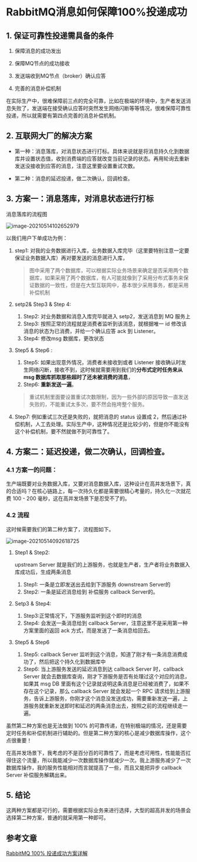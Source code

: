 # RabbitMQ消息如何保障100%投递成功

## 1. 保证可靠性投递需具备的条件

1. 保障消息的成功发出

2. 保障MQ节点的成功接收

3. 发送端收到MQ节点（broker）确认应答

4. 完善的消息补偿机制

在实际生产中，很难保障前三点的完全可靠，比如在极端的环境中，生产者发送消息失败了，发送端在接受确认应答时突然发生网络闪断等等情况，很难保障可靠性投递，所以就需要有第四点完善的消息补偿机制。

## 2. **互联网大厂的解决方案**

- 第一种：消息落库，对消息状态进行打标。具体来说就是将消息持久化到数据库并设置状态值，收到消费端的应答就改变当前记录的状态。再用轮询去重新发送没接收到应答的消息，注意这里要设置重试次数。

- 第二种：消息的延迟投递，做二次确认，回调检查。

## 3. 方案一：**消息落库，对消息状态进行打标**

消息落库的流程图

![image-20210514102652979](https://zszblog.oss-cn-beijing.aliyuncs.com/zszblog/blogimage-master/image-20210514102652979.png)

以我们用户下单成功为例：

1. step1: 对我的业务数据进行入库，业务数据入库完毕（这里要特别注意一定要保证业务数据入库）再对要发送的消息进行入库，

   > 图中采用了两个数据库，可以根据实际业务场景来确定是否采用两个数据库，如果采用了两个数据库，有人可能就像到了采用分布式事务来保证数据的一致性，但是在大型互联网中，基本很少采用事务，都是采用补偿机制

2. setp2& Step3 & Step 4:

   1. Step2:  对业务数据和消息入库完毕就进入 setp2，发送消息到 MQ 服务上
   2. Step3: 按照正常的流程就是消费者监听到该消息，就根据唯一 id 修改该消息的状态为已消费，并给一个确认应答 ack 到 Listener。
   3. Step4: 修改msg 数据库，更改状态

3. Step5 & Step6 :

   1. Step5: 如果出现意外情况，消费者未接收到或者 Listener 接收确认时发生网络闪断，接收不到，这时候就需要用到我们的**分布式定时任务来从 msg 数据库抓取那些超时了还未被消费的消息**，
   2. Step6: **重新发送一遍**。

   > 重试机制里面要设置重试次数限制，因为一些外部的原因导致一直发送失败的，不能重试太多次，要不然会拖垮整个服务。

4. Step7: 例如重试三次还是失败的，就把消息的 status 设置成 2，然后通过补偿机制，人工去处理。实际生产中，这种情况还是比较少的，但是你不能没有这个补偿机制，要不然就做不到可靠性了。

## 4. 方案二：**延迟投递，做二次确认，回调检查。**

### 4.1 方案一的问题：

生产端既要对业务数据入库，又要对消息数据入库，这种设计在高并发场景下，真的合适吗？在核心链路上，每一次持久化都是需要很精心考量的，持久化一次就花费 100 - 200 毫秒，这在高并发场景下是忍受不了的。

### 4.2 流程

这时候需要我们的第二种方案了，流程图如下。

![image-20210514092618725](https://zszblog.oss-cn-beijing.aliyuncs.com/zszblog/blogimage-master/image-20210514092618725.png)

1. Step1 & Step2: 

   upstream Server 就是我们的上游服务，也就是生产者，生产者将业务数据入库成功后，生成两条消息

   1. Step1: 一条是立即发送出去给到下游服务 downstream Server的
   2. Step2: 一条是延迟消息给到 补偿服务 callback Server的。

2. Setp3 & Step4:
   1. Step3:正常情况下，下游服务监听到这个即时的消息
   2. Step4: 会发送一条消息给到 callback Server，注意这里不是采用第一种方案里面的返回 ack 方式，而是发送了一条消息给回去。

3. Step5 & Step6
   1. Step5: callback Server 监听到这个消息，知道了刚才有一条消息消费成功了，然后把这个持久化到数据库中
   2. Step6: 当上游服务发送的延迟消息到达 callback Server 时，callback Server 就会去数据库查询，刚才下游服务是否有处理过这个对应的消息，如果其 msg DB 里面有这个记录就说明这条消息是已经被消费了，如果不存在这个记录，那么 callback Server 就会发起一个 RPC 请求给到上游服务，告诉上游服务，你刚才这个消息没发送成功，需要重新发送一遍，上游服务就重新发送即时和延迟的两条消息出去，按照之前的流程继续走一遍。

虽然第二种方案也是无法做到 100% 的可靠传递，在特别极端的情况，还是需要定时任务和补偿机制进行辅助的。但是第二种方案的核心是减少数据库操作，这个点很重要！

在高并发场景下，我考虑的不是百分百的可靠性了，而是考虑可用性，性能能否扛得住这个流量，所以我能减少一次数据库操作就减少一次。我上游服务减少了一次数据库操作，我的服务性能相对而言就提高了一些，而且又能把异步 callback Server 补偿服务解耦出来。

## 5. 结论

这两种方案都是可行的，需要根据实际业务来进行选择，大型的超高并发的场景会选择第二种方案，普通的就采用第一种即可。

## 参考文章

[RabbitMQ 100% 投递成功方案详解](https://www.jianshu.com/p/1a95ad12dc9d)
